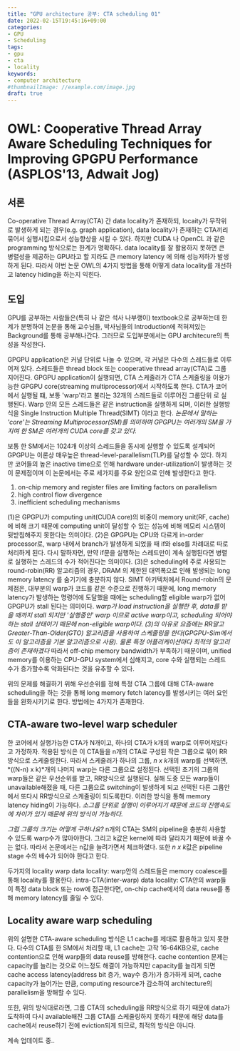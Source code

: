 ```yaml
---
title: "GPU architecture 공부: CTA scheduling 01"
date: 2022-02-15T19:45:16+09:00
categories:
- GPU
- Scheduling
tags:
- gpu
- cta
- locality
keywords:
- computer architecture
#thumbnailImage: //example.com/image.jpg
draft: true
---
```

# OWL: Cooperative Thread Array Aware Scheduling Techniques for Improving GPGPU Performance (ASPLOS'13, Adwait Jog)
<!--more-->

## 서론
 Co-operative Thread Array(CTA) 간 data locality가 존재하되, locaity가 무작위로 발생하게 되는 경우(e.g. graph application),
 data locality가 존재하는 CTA끼리 묶어서 실행시킴으로서 성능향상을 시킬 수 있다. 하지만 CUDA 나 OpenCL 과 같은 programming 방식으로는 한계가 명확하다. 
 data locality를 잘 활용하지 못하면 큰 병렬성을 제공하는 GPU라고 할 지라도 큰 memory latency 에 의해 성능저하가 발생하게 된다. 
 따라서 이번 논문 OWL의 4가지 방법을 통해 어떻게 data locality를 개선하고 latency hiding을 하는지 익힌다. 

 ## 도입
 GPU를 공부하는 사람들은(특히 나 같은 석사 나부랭이) textbook으로 공부하는데 한계가 분명하여 논문을 통해 교수님들, 박사님들의 Introduction에 적혀져있는 Background를 통해
 공부해나간다. 그러므로 도입부분에서는 GPU architecure의 특성을 작성한다.

 GPGPU application은 커널 단위로 나눌 수 있으며, 각 커널은 다수의 스레드들로 이루어져 있다. 스레드들은 thread block 또는 cooperative thread array(CTA)로 그룹지어진다.
 GPGPU application이 실행되면, CTA 스케줄러가 CTA 스케줄링을 이용가능한 GPGPU core(streaming multiprocessor)에서 시작하도록 한다. CTA가 코어에서 실행될 떄, 보통 'warp'라고 불리는 32개의 스레드들로 이루어진 그룹단위 로 실행된다. 
 Warp 안의 모든 스레드들은 같은 instruction을 실행하게 되며, 이러한 실행방식을 Single Instruction Multiple Thread(SIMT) 이라고 한다. 
 *논문에서 말하는 'core'는 Streaming Multiprocessor(SM)를 의미하며 GPGPU는 여러개의 SM을 가지며 한 SM은 여러개의 CUDA core를 갖고 있다.*
 
 보통 한 SM에서는 1024개 이상의 스레드들을 동시에 실행할 수 있도록 설계되어 GPGPU는 이론상 매우높은 thread-level-parallelism(TLP)를 달성할 수 있다. 하지만 코어들의 높은 inactive time으로 인해 hardware under-utilization이 발생하는 것이 문제점이며 이 논문에서는 주로 세가지를 주요 원인으로 인해 발생한다고 한다. 
 
 1) on-chip memory and register files are limiting factors on parallelism
 2) high control flow divergence
 3) inefficient scheduling mechanisms

 (1)은 GPGPU가 computing unit(CUDA core)의 비중이 memory unit(RF, cache)에 비해 크기 때문에 computing unit이 달성할 수 있는 성능에 비해 메모리 시스템이 뒷받침해주지 못한다는 의미이다. 
 (2)은 GPGPU는 CPU와 다르게 in-order processor로, warp 내에서 branch가 발생하게 되었을 때 if와 else를 차례대로 따로 처리하게 된다. 다시 말하자면, 만약 if문을 실행하는 스레드만이 계속 실행된다면 병렬로 실행하는 스레드의 수가 적어진다는 의미이다. 
 (3)은 scheduling에 주로 사용되는 round-robin(RR) 알고리즘의 경우, DRAM 의 제한된 대역폭으로 인해 발생되는 long memory latency 를 숨기기에 충분하지 않다. SIMT 아키텍처에서 Round-robin의 문제점은, 대부분의 warp가 코드를 같은 수준으로 진행하기 때문에, long memory latency가 발생하는 명령어에 도달했을 때에는 scheduling할 eligible warp가 없어 GPGPU가 stall 된다는 의미이다.
 *warp가 load instruction을 실행한 후, data를 받을 때까지 stall 되지만 '실행중인' warp 이므로 active warp이고, scheduling 되어야하는 stall 상태이기 때문에 non-eligible warp이다.* 
 *(3)의 이유로 요즘에는 RR말고 Greater-Than-Older(GTO) 알고리즘을 사용하여 스케줄링을 한다(GPGPU-Sim에서도 이 알고리즘을 기본 알고리즘으로 사용). 물론 특정 어플리케이션마다 최적의 알고리즘이 존재하겠다*
 따라서 off-chip memory bandwidth가 부족하기 때문이며, unified memory를 이용하는 CPU-GPU system에서 심해지고, core 수와 실행되는 스레드 수가 증가할수록 악화된다는 것을 유추할 수 있다.
 
 위의 문제를 해결하기 위해 우선순위를 정해 특정 CTA 그룹에 대해 CTA-aware scheduling을 하는 것을 통해 long memory fetch latency를 발생시키는 여러 요인들을 완화시키기로 한다.
 방법에는 4가지가 존재한다. 

 ## CTA-aware two-level warp scheduler
 한 코어에서 실행가능한 CTA가 N개이고, 하나의 CTA가 k개의 warp로 이루어져있다고 가정하자. 적용된 방식은 이 CTA들을 n개의 CTA로 구성된 작은 그룹으로 묶어 RR 방식으로 스케줄링한다.
 따라서 스케줄러가 하나의 그룹, *n x k*개의 warp를 선택하면, *((N-n) x k)*개의 나머지 warp는 다른 그룹으로 설정된다. 선택된 초기의 그룹의 warp들은 같은 우선순위를 받고, RR방식으로 실행된다. 실해 도중 모든 warp들이 unavailable해졌을 때, 다른 그룹으로 switching이 발생하게 되고 선택된 다른 그룹안에서 또다시 RR방식으로 스케줄링이 되도록한다. 이러한 방식을 통해 memory latency hiding이 가능하다.
 *소그룹 단위로 실행이 이루어지기 떄문에 코드의 진행속도에 차이가 있기 때문에 위의 방식이 가능하다.*

 *그럼 그룹의 크기는 어떻게 구하나요?*
 n개의 CTA는 SM의 pipeline을 충분히 사용할 수 있도록 warp수가 많아야한다. 그리고 k값은 kernel에 따라 달라지기 때문에 바꿀 수는 없다. 따라서 논문에서는 n값을 늘려가면서 체크하였다. 또한 *n x k*값은 pipeline stage 수의 배수가 되어야 한다고 한다. 

두가지의 locality
warp data locality: warp안의 스레드들은 memory coalesce를 통해 locality를 활용한다. 
intra-CTA(inter-warp) data locality: CTA안의 warp들이 특정 data block 또는 row에 접근한다면, on-chip cache에서의 data reuse를 통해 memory latency를 줄일 수 있다.

## Locality aware warp scheduling
위의 설명한 CTA-aware scheduling 방식은 L1 cache를 제대로 활용하고 있지 못한다. 다수의 CTA를 한 SM에서 처리할 때, L1 cache는 고작 16-64KB으로, cache contention으로 인해 warp들의 data reuse를 방해한다.
cache contention 문제는 capacity를 늘리는 것으로 어느정도 해결이 가능하지만 capacity를 늘리게 되면 cache access latency(address bit 증가, way수 증가)가 증가하게 되며,
cache capacity가 늘어가는 만큼, computing resource가 감소하여 architecture의 parallelism을 방해할 수 있다. 

또한, 위의 방식대로라면, 그룹 CTA의 scheduling을 RR방식으로 하기 때문에 data가 도착하여 다시 available해진 그룹 CTA를 스케줄링하지 못하기 때문에 해당 data를 cache에서 reuse하기 전에 eviction되게 되므로,
최적의 방식은 아니다. 

계속 업데이트 중..